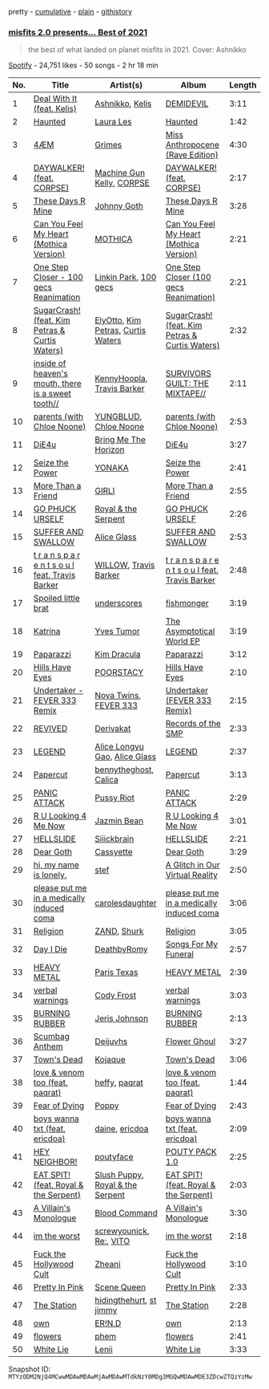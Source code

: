 pretty - [cumulative](/playlists/cumulative/37i9dQZF1DX238lkgUuFzI.md) - [plain](/playlists/plain/37i9dQZF1DX238lkgUuFzI) - [githistory](https://github.githistory.xyz/mackorone/spotify-playlist-archive/blob/main/playlists/plain/37i9dQZF1DX238lkgUuFzI)

### [misfits 2.0 presents..\. Best of 2021](https://open.spotify.com/playlist/37i9dQZF1DX238lkgUuFzI)

> the best of what landed on planet misfits in 2021\. Cover: Ashnikko

[Spotify](https://open.spotify.com/user/spotify) - 24,751 likes - 50 songs - 2 hr 18 min

| No. | Title | Artist(s) | Album | Length |
|---|---|---|---|---|
| 1 | [Deal With It \(feat\. Kelis\)](https://open.spotify.com/track/1S85LGnDPKKOkfuFaK6vFu) | [Ashnikko](https://open.spotify.com/artist/3PyJHH2wyfQK3WZrk9rpmP), [Kelis](https://open.spotify.com/artist/0IF46mUS8NXjgHabxk2MCM) | [DEMIDEVIL](https://open.spotify.com/album/438ToDoVaJH5aTIXXrlDyI) | 3:11 |
| 2 | [Haunted](https://open.spotify.com/track/1toNKayLMeCcVlsLGXJl7n) | [Laura Les](https://open.spotify.com/artist/3sklFG9fuDAq3vbIZlkNH6) | [Haunted](https://open.spotify.com/album/2iguPTaSTwtx4MiAkj6w5O) | 1:42 |
| 3 | [4ÆM](https://open.spotify.com/track/3ffanCUFD0osXTvEghxZR9) | [Grimes](https://open.spotify.com/artist/053q0ukIDRgzwTr4vNSwab) | [Miss Anthropocene \(Rave Edition\)](https://open.spotify.com/album/2FQYkZIuXLy222CVzgPbQ0) | 4:30 |
| 4 | [DAYWALKER! \(feat\. CORPSE\)](https://open.spotify.com/track/2NnJpRXIlx35Vij3bPZO0h) | [Machine Gun Kelly](https://open.spotify.com/artist/6TIYQ3jFPwQSRmorSezPxX), [CORPSE](https://open.spotify.com/artist/7yntSJ6uojO3z6GFUVwhAW) | [DAYWALKER! \(feat\. CORPSE\)](https://open.spotify.com/album/2y8j3djW8ZswvAbEcPBBti) | 2:17 |
| 5 | [These Days R Mine](https://open.spotify.com/track/42WeNaMfqmoMW5BZR43v1z) | [Johnny Goth](https://open.spotify.com/artist/1ejkQAcOu9cl7kEbZ3Nb8b) | [These Days R Mine](https://open.spotify.com/album/2vkVLUruMBiiwHNv9bATTB) | 3:28 |
| 6 | [Can You Feel My Heart \(Mothica Version\)](https://open.spotify.com/track/4PoTKtefWp8pGfiORslXxF) | [MOTHICA](https://open.spotify.com/artist/1JhiIIXT9DWqEU3BYFZwGA) | [Can You Feel My Heart \(Mothica Version\)](https://open.spotify.com/album/6PKHmeUIYKkNNQ6D14gqgq) | 2:21 |
| 7 | [One Step Closer \- 100 gecs Reanimation](https://open.spotify.com/track/4jM6Tl8062cc9gTJgTZTpx) | [Linkin Park](https://open.spotify.com/artist/6XyY86QOPPrYVGvF9ch6wz), [100 gecs](https://open.spotify.com/artist/6PfSUFtkMVoDkx4MQkzOi3) | [One Step Closer \(100 gecs Reanimation\)](https://open.spotify.com/album/0kJJubTbpBWH9dwHmRl4qR) | 2:21 |
| 8 | [SugarCrash! \(feat\. Kim Petras & Curtis Waters\)](https://open.spotify.com/track/6wGOOMMVgaT9LEi2y9jeq1) | [ElyOtto](https://open.spotify.com/artist/4b19vuzlDcNdU4quI7L6sW), [Kim Petras](https://open.spotify.com/artist/3Xt3RrJMFv5SZkCfUE8C1J), [Curtis Waters](https://open.spotify.com/artist/2JbE7jUIGtpXSzytnyMg6U) | [SugarCrash! \(feat\. Kim Petras & Curtis Waters\)](https://open.spotify.com/album/090OCbV4MnPE2OPapkj7ZB) | 2:32 |
| 9 | [inside of heaven's mouth, there is a sweet tooth//](https://open.spotify.com/track/5pC6gP878cBc00t2QfQ6Xl) | [KennyHoopla](https://open.spotify.com/artist/5ObBtv5VunwwhQaXXnUrsM), [Travis Barker](https://open.spotify.com/artist/4exLIFE8sISLr28sqG1qNX) | [SURVIVORS GUILT: THE MIXTAPE//](https://open.spotify.com/album/2NHwRObEyab5p4DA6tScNY) | 2:11 |
| 10 | [parents \(with Chloe Noone\)](https://open.spotify.com/track/3PH1p9iaXLUjs0BPjbWpZb) | [YUNGBLUD](https://open.spotify.com/artist/6Ad91Jof8Niiw0lGLLi3NW), [Chloe Noone](https://open.spotify.com/artist/7Acd6yZCBZ4zI8SoX6YJ6N) | [parents \(with Chloe Noone\)](https://open.spotify.com/album/5O7r99N4WQX4ty1vCERX7V) | 2:53 |
| 11 | [DiE4u](https://open.spotify.com/track/2gT72HL4Y84K2Mle3miAMJ) | [Bring Me The Horizon](https://open.spotify.com/artist/1Ffb6ejR6Fe5IamqA5oRUF) | [DiE4u](https://open.spotify.com/album/4L4TlrXB94790rqWBprweP) | 3:27 |
| 12 | [Seize the Power](https://open.spotify.com/track/4wD6EgZCok8Qb5Fs8jszYc) | [YONAKA](https://open.spotify.com/artist/3Wcyta3gkOdQ4TfY0WyZpu) | [Seize the Power](https://open.spotify.com/album/0nxvZWO6ybAd4OZ63cImZ7) | 2:41 |
| 13 | [More Than a Friend](https://open.spotify.com/track/5TIyFlLF0EfYOUZH1TYxBq) | [GIRLI](https://open.spotify.com/artist/4XX9YjNQrHTZfZz3DCX6DP) | [More Than a Friend](https://open.spotify.com/album/5Gim9raGhoYvmx2bD31vJe) | 2:55 |
| 14 | [GO PHUCK URSELF](https://open.spotify.com/track/21Q89OzFYAcYSNurWhz3Rk) | [Royal & the Serpent](https://open.spotify.com/artist/64EHXDoln95lnccszdPum0) | [GO PHUCK URSELF](https://open.spotify.com/album/4lLjJ7EIgNmk7VxoKgiLHa) | 2:26 |
| 15 | [SUFFER AND SWALLOW](https://open.spotify.com/track/6qMISRyMVgELHYGFYTbG0w) | [Alice Glass](https://open.spotify.com/artist/4ukk0IyB7vL97QirpOcNr3) | [SUFFER AND SWALLOW](https://open.spotify.com/album/4TqskMoWkMBAOho91KCTkI) | 2:53 |
| 16 | [t r a n s p a r e n t s o u l feat\. Travis Barker](https://open.spotify.com/track/1QL7nSDZCwZMnbisV4KOXt) | [WILLOW](https://open.spotify.com/artist/3rWZHrfrsPBxVy692yAIxF), [Travis Barker](https://open.spotify.com/artist/4exLIFE8sISLr28sqG1qNX) | [t r a n s p a r e n t s o u l feat\. Travis Barker](https://open.spotify.com/album/4ar4zcVlbYDYKgq5wEdq0T) | 2:48 |
| 17 | [Spoiled little brat](https://open.spotify.com/track/724utiMbqUfT1g3tqbfQYu) | [underscores](https://open.spotify.com/artist/7HfUJxeVTgrvhk0eWHFzV7) | [fishmonger](https://open.spotify.com/album/5o9aTepLhqQL2gXuKPhd8g) | 3:19 |
| 18 | [Katrina](https://open.spotify.com/track/7yrjPMQ4uRjV7cRYQczK2J) | [Yves Tumor](https://open.spotify.com/artist/0qu422H5MOoQxGjd4IzHbS) | [The Asymptotical World EP](https://open.spotify.com/album/2julo3Z5rNzSod7DoEuTz7) | 3:19 |
| 19 | [Paparazzi](https://open.spotify.com/track/47enw9R1hdkfuxeSjoDQ0N) | [Kim Dracula](https://open.spotify.com/artist/526TMJFuJibm9j2p9td9Yp) | [Paparazzi](https://open.spotify.com/album/1NGhUyA2dieBwXzzCK4yye) | 3:12 |
| 20 | [Hills Have Eyes](https://open.spotify.com/track/3HUB8GPbaGpIpjRoONLJP4) | [POORSTACY](https://open.spotify.com/artist/7vSY9HEreOqb1Llar3UC38) | [Hills Have Eyes](https://open.spotify.com/album/1h7CsqmCV5QFpLJKWwoUY8) | 2:10 |
| 21 | [Undertaker \- FEVER 333 Remix](https://open.spotify.com/track/3Wj8USHNbYGLvfIHgxbMhZ) | [Nova Twins](https://open.spotify.com/artist/7I95CM75shzCjHuTzrepjM), [FEVER 333](https://open.spotify.com/artist/1B0155rdv175D1tQ8VH7Oy) | [Undertaker \(FEVER 333 Remix\)](https://open.spotify.com/album/4jpumJcPwvLooTIXKMcH4k) | 2:15 |
| 22 | [REVIVED](https://open.spotify.com/track/2Cqr74oA90iffydKmgjwhp) | [Derivakat](https://open.spotify.com/artist/4T7KICeQg50AwFzauMCR9C) | [Records of the SMP](https://open.spotify.com/album/2DwYcQ2DCT7qvG67mM5KLN) | 2:33 |
| 23 | [LEGEND](https://open.spotify.com/track/5YG6LyULsmNIwxNOTTdTTu) | [Alice Longyu Gao](https://open.spotify.com/artist/5HvKzBgj4yphQfBJjBJrhL), [Alice Glass](https://open.spotify.com/artist/4ukk0IyB7vL97QirpOcNr3) | [LEGEND](https://open.spotify.com/album/2TqkISTB5q8RlsOQSuEnGH) | 2:37 |
| 24 | [Papercut](https://open.spotify.com/track/2eWz1ODTF9DcKikcwxsc9A) | [bennytheghost](https://open.spotify.com/artist/2RhVihxqFGSR3bDu32i9B2), [Calica](https://open.spotify.com/artist/1gi49JL4LNUMlylXm5Z0ZG) | [Papercut](https://open.spotify.com/album/3FKnPiVfCOLhNeSlzpkJ3D) | 3:13 |
| 25 | [PANIC ATTACK](https://open.spotify.com/track/7Gf6BvF5vHKq1ZABgdbMkx) | [Pussy Riot](https://open.spotify.com/artist/2hThsqaVEAWhWPBXnaOfB9) | [PANIC ATTACK](https://open.spotify.com/album/49iWkiTVH0JxJM36bVT7ey) | 2:29 |
| 26 | [R U Looking 4 Me Now](https://open.spotify.com/track/5FHmzUJo5djke3CM1UcJ5e) | [Jazmin Bean](https://open.spotify.com/artist/6blEmsLU25ewy8hHtgZaSL) | [R U Looking 4 Me Now](https://open.spotify.com/album/4AxaQkhxbVMENx0jFWR01Y) | 3:01 |
| 27 | [HELLSLIDE](https://open.spotify.com/track/5cVQkTrXlij5odCiRQ3Np1) | [Siiickbrain](https://open.spotify.com/artist/1oPEr1Ci8sWOYj8SSh2VPE) | [HELLSLIDE](https://open.spotify.com/album/2kkWAJpP6cI3qGOP4aR3yM) | 2:21 |
| 28 | [Dear Goth](https://open.spotify.com/track/1pSQLQAj7xy6CybmqUnHax) | [Cassyette](https://open.spotify.com/artist/3X8VK5wNpLQCVEo4sWBH2A) | [Dear Goth](https://open.spotify.com/album/7mWd8LS3zZWlFMPvuMNpIb) | 3:29 |
| 29 | [hi, my name is lonely.](https://open.spotify.com/track/4TKrQI3vyPH31FdOd4WOve) | [stef](https://open.spotify.com/artist/3Tqps31ekhHVR7ylpNUzSj) | [A Glitch in Our Virtual Reality](https://open.spotify.com/album/0Z982C1sqouyogCsQqkrwx) | 2:50 |
| 30 | [please put me in a medically induced coma](https://open.spotify.com/track/4MY8pe89WnW7xVOxUN4hmg) | [carolesdaughter](https://open.spotify.com/artist/2hiq2iBnUik3mrOfEgRSpB) | [please put me in a medically induced coma](https://open.spotify.com/album/2pPYJUCaxJTApLpglmBpaL) | 3:06 |
| 31 | [Religion](https://open.spotify.com/track/41mPsIQNdpq6al1eobzgjD) | [ZAND](https://open.spotify.com/artist/0zCrrgklotTrkkJDNUAury), [Shurk](https://open.spotify.com/artist/0NDgB30D7P2gt1qCS2qfIx) | [Religion](https://open.spotify.com/album/2dt3akdTzN7C0NzPoKrV4n) | 3:05 |
| 32 | [Day I Die](https://open.spotify.com/track/4Qt6fOWtoMdjQYtV5jztL2) | [DeathbyRomy](https://open.spotify.com/artist/7aWpPjjgItUnXljFxYYKZI) | [Songs For My Funeral](https://open.spotify.com/album/4SmLiMThmp5f4dCTOsIguj) | 2:57 |
| 33 | [HEAVY METAL](https://open.spotify.com/track/35ZDgSGHRkV04aYdkP1VfI) | [Paris Texas](https://open.spotify.com/artist/1SCrMreNPJYSRZIlRe9SUq) | [HEAVY METAL](https://open.spotify.com/album/22M4UMtjicyvAs4fwX91AG) | 2:39 |
| 34 | [verbal warnings](https://open.spotify.com/track/02JZIF70F9dpOCdenwFwH3) | [Cody Frost](https://open.spotify.com/artist/3FobDbMc9jNxkZ8GCc685W) | [verbal warnings](https://open.spotify.com/album/71884HMgAShpsgBO7aR26P) | 3:03 |
| 35 | [BURNING RUBBER](https://open.spotify.com/track/4LJ6NBnEKhZSBIC3PsBTFA) | [Jeris Johnson](https://open.spotify.com/artist/2hmePXeTr2b7cdRAtRjvPq) | [BURNING RUBBER](https://open.spotify.com/album/2IQbuEqIESTmjTgYctYH8e) | 2:13 |
| 36 | [Scumbag Anthem](https://open.spotify.com/track/3CF49CM9UV0ZNNJdwZ7Xoc) | [Deijuvhs](https://open.spotify.com/artist/1pdiVBF8SDDpleSjlNhP8C) | [Flower Ghoul](https://open.spotify.com/album/0RqHblTAIH8QJlNi3LapPw) | 3:27 |
| 37 | [Town's Dead](https://open.spotify.com/track/6p8GJBXzymtc0QyJES6ubV) | [Kojaque](https://open.spotify.com/artist/3ZHJIsD3uMwwjXlSpDzPtY) | [Town's Dead](https://open.spotify.com/album/6PtpPzTZPYmRQ9EqfGTUYT) | 3:06 |
| 38 | [love & venom too \(feat\. paqrat\)](https://open.spotify.com/track/7fUW8WESea4f2gJm47TyuD) | [heffy](https://open.spotify.com/artist/00YJFmTkMloy3dYPLExyRr), [paqrat](https://open.spotify.com/artist/7Fc4WsZwaDRqbtHISPBFM5) | [love & venom too \(feat\. paqrat\)](https://open.spotify.com/album/1HWkEtvQ5iGHV2nJH05J79) | 1:44 |
| 39 | [Fear of Dying](https://open.spotify.com/track/1iJDsSrrVM1GrToPOMnq0e) | [Poppy](https://open.spotify.com/artist/5mlbvTfWUOfDrUIK6dkNzv) | [Fear of Dying](https://open.spotify.com/album/37p6hHok2BlHQ3VjiRGrTt) | 2:43 |
| 40 | [boys wanna txt \(feat\. ericdoa\)](https://open.spotify.com/track/2xcu5xxg1eTtxuclknYYUN) | [daine](https://open.spotify.com/artist/4lyCoxLN0aW7nJy5rec0tG), [ericdoa](https://open.spotify.com/artist/4hR6Bm9YYtktXzjmKhb1Cn) | [boys wanna txt \(feat\. ericdoa\)](https://open.spotify.com/album/0p72ARimFcBGZshjCzfuFS) | 2:09 |
| 41 | [HEY NEIGHBOR!](https://open.spotify.com/track/4NoM07yO0Luyv3OpeTwlyW) | [poutyface](https://open.spotify.com/artist/0H44O4IYqpTOGx4c5nV37f) | [POUTY PACK 1.0](https://open.spotify.com/album/65LLY7w9onclS0LDO6uxc7) | 2:25 |
| 42 | [EAT SPIT! \(feat\. Royal & the Serpent\)](https://open.spotify.com/track/1aFP0G0GHQAAH9gfC95wT1) | [Slush Puppy](https://open.spotify.com/artist/58eJhHRICp87T2IFcP0bYh), [Royal & the Serpent](https://open.spotify.com/artist/64EHXDoln95lnccszdPum0) | [EAT SPIT! \(feat\. Royal & the Serpent\)](https://open.spotify.com/album/1LyS8xc10xqZS5BewUxH9c) | 2:03 |
| 43 | [A Villain's Monologue](https://open.spotify.com/track/1Kp80mQhmtLSJCJwzLrnXP) | [Blood Command](https://open.spotify.com/artist/4WfUbvICLrqPW9rzuNGS1f) | [A Villain's Monologue](https://open.spotify.com/album/6jM1PfqatUmUVUxk0KrXgU) | 3:30 |
| 44 | [im the worst](https://open.spotify.com/track/0GfrjSHx2OfBc3mEk6Mqjo) | [screwyounick](https://open.spotify.com/artist/6uUXtzAE4Rm9nuLTdh9YxK), [Re:](https://open.spotify.com/artist/5iJsfIio4vyL728J480yI6), [VITO](https://open.spotify.com/artist/5mjU2E6rpMs0FWPnm89eCm) | [im the worst](https://open.spotify.com/album/5KIrLvWsb8Bh1Pjeiixu1d) | 2:18 |
| 45 | [Fuck the Hollywood Cult](https://open.spotify.com/track/5SoxOODF9bvcb7vEBkG6dz) | [Zheani](https://open.spotify.com/artist/75xNYf2GU5wtQqBrd74SlY) | [Fuck the Hollywood Cult](https://open.spotify.com/album/36CVtGbnMvnZphHX7IiRPJ) | 3:10 |
| 46 | [Pretty In Pink](https://open.spotify.com/track/4SxpCBvFptTOANfdGnjqvc) | [Scene Queen](https://open.spotify.com/artist/6WandyxeDxlcOTwxtnTKP4) | [Pretty In Pink](https://open.spotify.com/album/4Ct7vLUxheizQLxWgth6CT) | 2:33 |
| 47 | [The Station](https://open.spotify.com/track/0DLv7bCzYht1B7zLyNObWE) | [hidingthehurt](https://open.spotify.com/artist/1ZEMLFeC3e4J8Y9exK3dKp), [st jimmy](https://open.spotify.com/artist/5zD5ON7D7uhlChBmRNPacV) | [The Station](https://open.spotify.com/album/3FPieXf5uccWdl10BgxpLl) | 2:28 |
| 48 | [own](https://open.spotify.com/track/4YfpcuVZScVm2tXDNjWXzO) | [ER!N.D](https://open.spotify.com/artist/0DoRl4Qkli4aCCI3uPXWCM) | [own](https://open.spotify.com/album/0YkciYp013VP7iAfmm1DgP) | 2:13 |
| 49 | [flowers](https://open.spotify.com/track/1MXfyXi4OdU0WMhgZM6tLR) | [phem](https://open.spotify.com/artist/0MGJHTThvyAyqKuEAgPqDr) | [flowers](https://open.spotify.com/album/6dMHxPB6mErfnAiAXpj4CN) | 2:41 |
| 50 | [White Lie](https://open.spotify.com/track/6lZRybpY3OTgnufOBR91dg) | [Lenii](https://open.spotify.com/artist/63X5yxHWDkAl13ZIOWHV94) | [White Lie](https://open.spotify.com/album/5D2svNFAKRNgAOW1Tys68z) | 3:33 |

Snapshot ID: `MTYzODM2NjQ4MCwwMDAwMDAwMjAwMDAwMTdkNzY0MDg3MGQwMDAwMDE3ZDcwZTQzYzMw`
